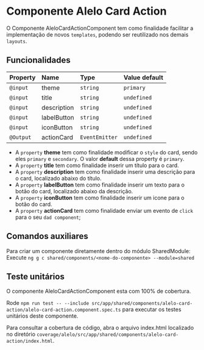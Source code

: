 # Componente Alelo Card Action

O Componente AleloCardActionComponent tem como finalidade facilitar a implementação de novos `templates`, podendo ser reutilizado nos demais `layouts`.

## Funcionalidades

| Property  | Name        | Type           | Value default |
| :-------- | :---------- | :------------- | :------------ |
| `@input`  | theme       | `string`       | `primary`     |
| `@input`  | title       | `string`       | `undefined`   |
| `@input`  | description | `string`       | `undefined`   |
| `@input`  | labelButton | `string`       | `undefined`   |
| `@input`  | iconButton  | `string`       | `undefined`   |
| `@Output` | actionCard  | `EventEmitter` | `undefined`   |

- A `property` **theme** tem como finalidade modificar o `style` do card, sendo eles `primary` e `secondary`. O valor **default** dessa property é `primary`.
- A `property` **title** tem como finalidade inserir um título para o card.
- A `property` **description** tem como finalidade inserir uma descrição para o card, localizado abaixo do título.
- A `property` **labelButton** tem como finalidade inserir um texto para o botão do card, localizado abaixo da descrição.
- A `property` **iconButton** tem como finalidade inserir um icone para o botão do card.
- A `property` **actionCard** tem como finalidade enviar um evento de `click` para o seu `dad component`;

## Comandos auxiliares

Para criar um componente diretamente dentro do módulo SharedModule:
Execute `ng g c shared/components/<nome-do-componente> --module=shared`

## Teste unitários

O componente AleloCardActionComponent esta com 100% de cobertura.

Rode `npm run test -- --include src/app/shared/components/alelo-card-action/alelo-card-action.component.spec.ts` para executar os testes unitários deste componente.

Para consultar a cobertura de código, abra o arquivo index.html localizado no diretório `coverage/alelo/src/app/shared/components/alelo-card-action/index.html`.
